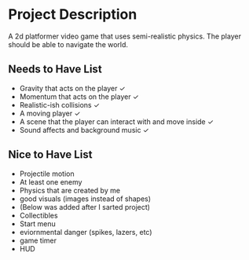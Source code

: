 # Project Description

A 2d platformer video game that uses semi-realistic physics. The player should be able to navigate the world.

## Needs to Have List
- Gravity that acts on the player ✓
- Momentum that acts on the player ✓
- Realistic-ish collisions ✓
- A moving player ✓
- A scene that the player can interact with and move inside ✓
- Sound affects and background music ✓

## Nice to Have List
- Projectile motion
- At least one enemy
- Physics that are created by me
- good visuals (images instead of shapes)
- (Below was added after I sarted project)
- Collectibles
- Start menu
- eviornmental danger (spikes, lazers, etc)
- game timer
- HUD 